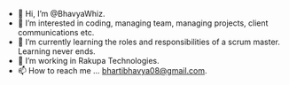 - 👋 Hi, I’m @BhavyaWhiz.
- 👀 I’m interested in coding, managing team, managing projects, client communications etc.
- 🌱 I’m currently learning the roles and responsibilities of a scrum master. Learning never ends.
- 💞️ I’m working in Rakupa Technologies.
- 📫 How to reach me ... bhartibhavya08@gmail.com.

<!---
BhavyaWhiz/BhavyaWhiz is a ✨ special ✨ repository because its `README.md` (this file) appears on your GitHub profile.
You can click the Preview link to take a look at your changes.
--->
